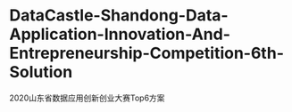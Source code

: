 # DataCastle-Shandong-Data-Application-Innovation-And-Entrepreneurship-Competition-6th-Solution
2020山东省数据应用创新创业大赛Top6方案
